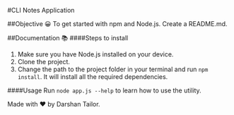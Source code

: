 #CLI Notes Application

##Objective 😀
To get started with npm and Node.js. Create a README.md.

##Documentation 📚
####Steps to install
1. Make sure you have Node.js installed on your device.
2. Clone the project.
3. Change the path to the project folder in your terminal and run `npm install`. It will install all the required dependencies.

####Usage
Run `node app.js --help` to learn how to use the utility.

Made with ❤️ by Darshan Tailor.